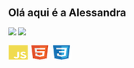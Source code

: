 ## Olá aqui é a Alessandra

<img height="180em" src="https://github-readme-stats.vercel.app/api?username=anuraghazra&show_icons=true&theme=jolly">
<img height="180em" src="https://github.com/cherry-leeh/github-readme-stats">

<div style="display: inline_block"><br>
  <img align="center" alt="Rafa-Js" height="30" width="40" src="https://raw.githubusercontent.com/devicons/devicon/master/icons/javascript/javascript-plain.svg">
  <img align="center" alt="Rafa-HTML" height="30" width="40" src="https://raw.githubusercontent.com/devicons/devicon/master/icons/html5/html5-original.svg">
  <img align="center" alt="Rafa-CSS" height="30" width="40" src="https://raw.githubusercontent.com/devicons/devicon/master/icons/css3/css3-original.svg">
</div>
